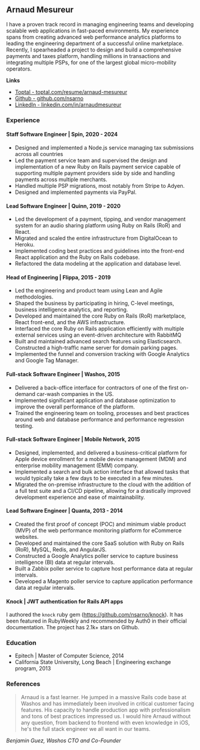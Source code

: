 ## Arnaud Mesureur

I have a proven track record in managing engineering teams and developing scalable web applications in fast-paced environments. My experience spans from creating advanced web performance analytics platforms to leading the engineering department of a successful online marketplace. Recently, I spearheaded a project to design and build a comprehensive payments and taxes platform, handling millions in transactions and integrating multiple PSPs, for one of the largest global micro-mobility operators.

**Links**

- [Toptal - toptal.com/resume/arnaud-mesureur](https://www.toptal.com/resume/arnaud-mesureur)
- [Github - github.com/nsarno](https://github.com/nsarno)
- [LinkedIn - linkedin.com/in/arnaudmesureur](https://www.linkedin.com/in/arnaudmesureur)

### Experience
#### Staff Software Engineer | Spin, 2020 - 2024

- Designed and implemented a Node.js service managing tax submissions across all countries
- Led the payment service team and supervised the design and implementation of a new Ruby on Rails payment service capable of supporting multiple payment providers side by side and handling payments across multiple merchants.
- Handled multiple PSP migrations, most notably from Stripe to Adyen.
- Designed and implemented payments via PayPal.

#### Lead Software Engineer | Quinn, 2019 - 2020

- Led the development of a payment, tipping, and vendor management system for an audio sharing platform using Ruby on Rails (RoR) and React.
- Migrated and scaled the entire infrastructure from DigitalOcean to Heroku.
- Implemented coding best practices and guidelines into the front-end React application and the Ruby on Rails codebase.
- Refactored the data modeling at the application and database level.

#### Head of Engineering | Flippa, 2015 - 2019

- Led the engineering and product team using Lean and Agile methodologies.
- Shaped the business by participating in hiring, C-level meetings, business intelligence analytics, and reporting.
- Developed and maintained the core Ruby on Rails (RoR) marketplace, React front-end, and the AWS infrastructure.
- Interfaced the core Ruby on Rails application efficiently with multiple external services using an event-driven architecture with RabbitMQ
- Built and maintained advanced search features using Elasticsearch.
Constructed a high-traffic name server for domain parking pages.
- Implemented the funnel and conversion tracking with Google Analytics and Google Tag Manager.

#### Full-stack Software Engineer | Washos, 2015

- Delivered a back-office interface for contractors of one of the first on-demand car-wash companies in the US.
- Implemented significant application and database optimization to improve the overall performance of the platform.
- Trained the engineering team on tooling, processes and best practices around web and database performance and performance regression testing.

#### Full-stack Software Engineer | Mobile Network, 2015

- Designed, implemented, and delivered a business-critical platform for Apple device enrollment for a mobile device management (MDM) and enterprise mobility management (EMM) company.
- Implemented a search and bulk action interface that allowed tasks that would typically take a few days to be executed in a few minutes.
- Migrated the on-premise infrastructure to the cloud with the addition of a full test suite and a CI/CD pipeline, allowing for a drastically improved development experience and ease of maintainability.

#### Lead Software Engineer | Quanta, 2013 - 2014

- Created the first proof of concept (POC) and minimum viable product (MVP) of the web performance monitoring platform for eCommerce websites.
- Developed and maintained the core SaaS solution with Ruby on Rails (RoR), MySQL, Redis, and AngularJS.
- Constructed a Google Analytics poller service to capture business intelligence (BI) data at regular intervals.
- Built a Zabbix poller service to capture host performance data at regular intervals.
- Developed a Magento poller service to capture application performance data at regular intervals.

#### Knock | JWT authentication for Rails API apps

I authored the `knock` ruby gem (https://github.com/nsarno/knock). It has been featured in RubyWeekly and recommended by Auth0 in their official documentation. The project has 2.1k+ stars on Github.

### Education

- Epitech | Master of Computer Science, 2014
- California State University, Long Beach | Engineering exchange program, 2013

### References

> Arnaud is a fast learner. He jumped in a massive Rails code base at Washos and has immediately been involved in critical customer facing features. His capacity to handle production app with professionalism and tons of best practices impressed us. I would hire Arnaud without any question, from backend to frontend with even knowledge in iOS, he's the full stack engineer we all want in our teams.

*Benjamin Guez, Washos CTO and Co-Founder*
